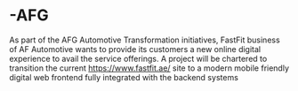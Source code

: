 # -AFG
As part of the AFG Automotive Transformation initiatives, FastFit business of AF Automotive wants to provide its customers a new online digital experience to avail the service offerings. A project will be chartered to transition the current https://www.fastfit.ae/ site to a modern mobile friendly digital web frontend fully integrated with the backend systems
